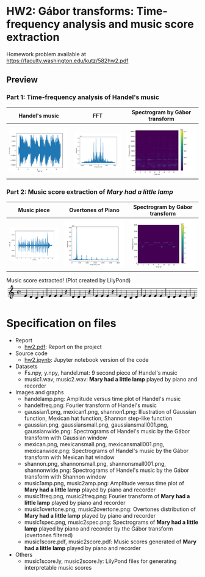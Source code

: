 # HW2: Gábor transforms: Time-frequency analysis and music score extraction

Homework problem available at
https://faculty.washington.edu/kutz/582hw2.pdf

## Preview

### Part 1: Time-frequency analysis of Handel's music

Handel's music | FFT | Spectrogram by Gábor transform
:-------------------------:|:-------------------------:|:-------------------------:
![handelamp](https://github.com/yeewantung/AMATH-582---public/blob/master/hw2/images/handelamp.png)   | ![handelfreq](https://github.com/yeewantung/AMATH-582---public/blob/master/hw2/images/handelfreq.png) | ![gaussian](https://github.com/yeewantung/AMATH-582---public/blob/master/hw2/images/gaussian.png)

### Part 2: Music score extraction of *Mary had a little lamp*

Music piece          | Overtones of Piano | Spectrogram by Gábor transform
:-------------------------:|:-------------------------:|:-------------------------:
![music1amp](https://github.com/yeewantung/AMATH-582---public/blob/master/hw2/images/music1amp.png) | ![music1overtone](https://github.com/yeewantung/AMATH-582---public/blob/master/hw2/images/music1overtone.png) | ![music1spec](https://github.com/yeewantung/AMATH-582---public/blob/master/hw2/images/music1spec.png)

Music score extracted! (Plot created by LilyPond)
![music1score](https://github.com/yeewantung/AMATH-582---public/blob/master/hw2/images/music1score.png)

# Specification on files
* Report
  - [hw2.pdf](https://github.com/yeewantung/AMATH-582---public/blob/master/hw2/hw2.pdf): Report on the project
* Source code
  - [hw2.ipynb](https://github.com/yeewantung/AMATH-582---public/blob/master/hw2/hw2.ipynb): Jupyter notebook version of the code
* Datasets
  - Fs.npy, y.npy, handel.mat: 9 second piece of Handel's music
  - music1.wav, music2.wav: **Mary had a little lamp** played by piano and recorder
* Images and graphs
  - handelamp.png: Amplitude versus time plot of Handel's music
  - handelfreq.png: Fourier transform of Handel's music
  - gaussian1.png, mexican1.png, shannon1.png: Illustration of Gaussian function, Mexican hat function, Shannon step-like function
  - gaussian.png, gaussiansmall.png, gaussiansmall001.png, gaussianwide.png: Spectrograms of Handel's music by the Gábor transform with Gaussian window
  - mexican.png, mexicansmall.png, mexicansmall001.png, mexicanwide.png: Spectrograms of Handel's music by the Gábor transform with Mexican hat window
  - shannon.png, shannonsmall.png, shannonsmall001.png, shannonwide.png: Spectrograms of Handel's music by the Gábor transform with Shannon window
  - music1amp.png, music2amp.png: Amplitude versus time plot of **Mary had a little lamp** played by piano and recorder
  - music1freq.png, music2freq.png: Fourier transform of **Mary had a little lamp** played by piano and recorder
  - music1overtone.png, music2overtone.png: Overtones distribution of **Mary had a little lamp** played by piano and recorder
  - music1spec.png, music2spec.png: Spectrograms of **Mary had a little lamp** played by piano and recorder by the Gábor transform (overtones filtered)
  - music1score.pdf, music2score.pdf: Music scores generated of **Mary had a little lamp** played by piano and recorder
* Others
  - music1score.ly, music2score.ly: LilyPond files for generating interpretable music scores
